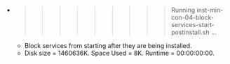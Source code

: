* >>>>>>>>> Running inst-min-con-04-block-services-start-postinstall.sh ...
  * Block services from starting after they are being installed.
  * Disk size = 1460636K. Space Used = 8K. Runtime = 00:00:00:00.
